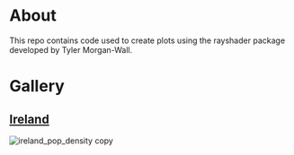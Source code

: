 # About

This repo contains code used to create plots using the rayshader package developed by Tyler Morgan-Wall.

# Gallery
## [Ireland](plots/ireland)

![ireland_pop_density copy](https://user-images.githubusercontent.com/105279757/219968125-fd424067-a621-4195-a168-b6bd3be61e5a.png)
